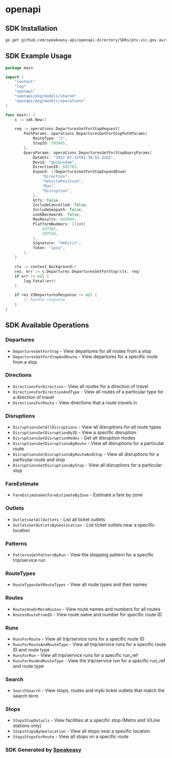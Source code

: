 # openapi

<!-- Start SDK Installation -->
## SDK Installation

```bash
go get github.com/speakeasy-api/openapi-directory/SDKs/ptv.vic.gov.au/v3/go
```
<!-- End SDK Installation -->

## SDK Example Usage
<!-- Start SDK Example Usage -->
```go
package main

import (
    "context"
    "log"
    "openapi"
    "openapi/pkg/models/shared"
    "openapi/pkg/models/operations"
)

func main() {
    s := sdk.New()

    req := operations.DeparturesGetForStopRequest{
        PathParams: operations.DeparturesGetForStopPathParams{
            RouteType: "2",
            StopID: 592845,
        },
        QueryParams: operations.DeparturesGetForStopQueryParams{
            DateUtc: "2022-07-12T01:38:55.326Z",
            Devid: "quibusdam",
            DirectionID: 602763,
            Expand: []DeparturesGetForStopExpandEnum{
                "Direction",
                "VehiclePosition",
                "Run",
                "Disruption",
            },
            Gtfs: false,
            IncludeCancelled: false,
            IncludeGeopath: false,
            LookBackwards: false,
            MaxResults: 645894,
            PlatformNumbers: []int{
                437587,
                297534,
            },
            Signature: "debitis",
            Token: "ipsa",
        },
    }

    ctx := context.Background()
    res, err := s.Departures.DeparturesGetForStop(ctx, req)
    if err != nil {
        log.Fatal(err)
    }

    if res.V3DeparturesResponse != nil {
        // handle response
    }
}
```
<!-- End SDK Example Usage -->

<!-- Start SDK Available Operations -->
## SDK Available Operations


### Departures

* `DeparturesGetForStop` - View departures for all routes from a stop
* `DeparturesGetForStopAndRoute` - View departures for a specific route from a stop

### Directions

* `DirectionsForDirection` - View all routes for a direction of travel
* `DirectionsForDirectionAndType` - View all routes of a particular type for a direction of travel
* `DirectionsForRoute` - View directions that a route travels in

### Disruptions

* `DisruptionsGetAllDisruptions` - View all disruptions for all route types
* `DisruptionsGetDisruptionByID` - View a specific disruption
* `DisruptionsGetDisruptionModes` - Get all disruption modes
* `DisruptionsGetDisruptionsByRoute` - View all disruptions for a particular route
* `DisruptionsGetDisruptionsByRouteAndStop` - View all disruptions for a particular route and stop
* `DisruptionsGetDisruptionsByStop` - View all disruptions for a particular stop

### FareEstimate

* `FareEstimateGetFareEstimateByZone` - Estimate a fare by zone

### Outlets

* `OutletsGetAllOutlets` - List all ticket outlets
* `OutletsGetOutletsByGeolocation` - List ticket outlets near a specific location

### Patterns

* `PatternsGetPatternByRun` - View the stopping pattern for a specific trip/service run

### RouteTypes

* `RouteTypesGetRouteTypes` - View all route types and their names

### Routes

* `RoutesOneOrMoreRoutes` - View route names and numbers for all routes
* `RoutesRouteFromID` - View route name and number for specific route ID

### Runs

* `RunsForRoute` - View all trip/service runs for a specific route ID
* `RunsForRouteAndRouteType` - View all trip/service runs for a specific route ID and route type
* `RunsForRun` - View all trip/service runs for a specific run_ref
* `RunsForRunAndRouteType` - View the trip/service run for a specific run_ref and route type

### Search

* `SearchSearch` - View stops, routes and myki ticket outlets that match the search term

### Stops

* `StopsStopDetails` - View facilities at a specific stop (Metro and V/Line stations only)
* `StopsStopsByGeolocation` - View all stops near a specific location
* `StopsStopsForRoute` - View all stops on a specific route
<!-- End SDK Available Operations -->

### SDK Generated by [Speakeasy](https://docs.speakeasyapi.dev/docs/using-speakeasy/client-sdks)
